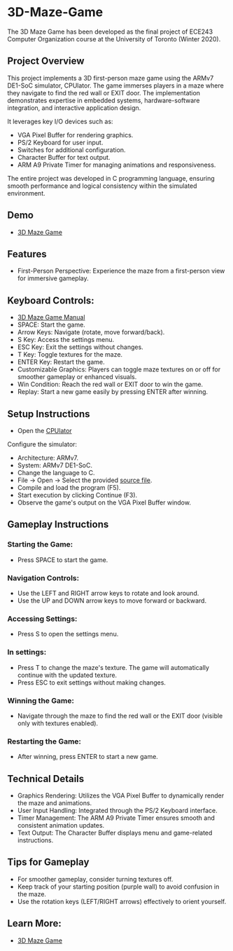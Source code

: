 # 3D-Maze-Game
The 3D Maze Game has been developed as the final project of ECE243 Computer Organization course at the University of Toronto (Winter 2020).

## Project Overview
This project implements a 3D first-person maze game using the ARMv7 DE1-SoC simulator, CPUlator. The game immerses players in a maze where they navigate to find the red wall or EXIT door. The implementation demonstrates expertise in embedded systems, hardware-software integration, and interactive application design. 

It leverages key I/O devices such as:

- VGA Pixel Buffer for rendering graphics.
- PS/2 Keyboard for user input.
- Switches for additional configuration.
- Character Buffer for text output.
- ARM A9 Private Timer for managing animations and responsiveness.

The entire project was developed in C programming language, ensuring smooth performance and logical consistency within the simulated environment.

## Demo

- [3D Maze Game](https://d-uzun.wixsite.com/deniz-uzun/post/3d-maze-game)

## Features
- First-Person Perspective: Experience the maze from a first-person view for immersive gameplay.

## Keyboard Controls:
- [3D Maze Game Manual](./3D_Maze_Manual.pdf)
- SPACE: Start the game.
- Arrow Keys: Navigate (rotate, move forward/back).
- S Key: Access the settings menu.
- ESC Key: Exit the settings without changes.
- T Key: Toggle textures for the maze.
- ENTER Key: Restart the game.
- Customizable Graphics: Players can toggle maze textures on or off for smoother gameplay or enhanced visuals.
- Win Condition: Reach the red wall or EXIT door to win the game.
- Replay: Start a new game easily by pressing ENTER after winning.

## Setup Instructions
- Open the [CPUlator](https://cpulator.01xz.net/)

Configure the simulator:
- Architecture: ARMv7.
- System: ARMv7 DE1-SoC.
- Change the language to C.
- File -> Open -> Select the provided [source file](./ECE243_project_v17.c).
- Compile and load the program (F5).
- Start execution by clicking Continue (F3).
- Observe the game's output on the VGA Pixel Buffer window.

## Gameplay Instructions
### Starting the Game:
- Press SPACE to start the game.

### Navigation Controls:
- Use the LEFT and RIGHT arrow keys to rotate and look around.
- Use the UP and DOWN arrow keys to move forward or backward.

### Accessing Settings:
- Press S to open the settings menu.

### In settings:
- Press T to change the maze's texture. The game will automatically continue with the updated texture.
- Press ESC to exit settings without making changes.

### Winning the Game:
- Navigate through the maze to find the red wall or the EXIT door (visible only with textures enabled).

### Restarting the Game:
- After winning, press ENTER to start a new game.

## Technical Details
- Graphics Rendering: Utilizes the VGA Pixel Buffer to dynamically render the maze and animations.
- User Input Handling: Integrated through the PS/2 Keyboard interface.
- Timer Management: The ARM A9 Private Timer ensures smooth and consistent animation updates.
- Text Output: The Character Buffer displays menu and game-related instructions.

## Tips for Gameplay
- For smoother gameplay, consider turning textures off.
- Keep track of your starting position (purple wall) to avoid confusion in the maze.
- Use the rotation keys (LEFT/RIGHT arrows) effectively to orient yourself.

## Learn More:
- [3D Maze Game](https://d-uzun.wixsite.com/deniz-uzun/post/3d-maze-game)
